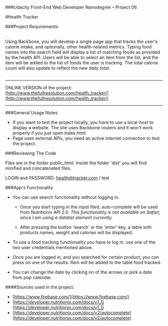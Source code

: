 ###Udacity Front-End Web Developer Nanodegree – Project 06


#Health Tracker



###Project Requirements:

<br>
Using Backbone, you will develop a single page app that tracks the user's calorie intake, and optionally, other health-related metrics. Typing food names into the search field will display a list of matching foods as provided by the health API. Users will be able to select an item from the list, and the item will be added to the list of foods the user is tracking. The total calorie count will also update to reflect the new daily total.
<br><br>

-------

ONLINE  VERSION of the project: [http://www.thefullresolution.com/health_tracker/](http://www.thefullresolution.com/health_tracker/)

-------

###General Usage Notes

- If you want to test the project locally, you have to use a local-host to display a website. The site uses Backbone routers and it won't work properly if you just open index.html
- Page uses external APIs, you need an active internet connection to test the project.



###Reviewing The Code

Files are in the folder public_html. Inside the folder 'dist' you will find minified and concatenated files.


LOGIN and PASSWORD: health@tracker.com / test



###App's Functionality


- You can use search functionality without logging in.
	- Once you start typing in the input filed, auto-complete will be used from Nutritionix API 2.0.
		*This functionality is not available on Safari, since I am using a datalist element currently.*

	- After pressing the button 'search' or the 'enter' key, a table with products names, weight and calories will be displayed.

- To use a food tracking functionality you have to log in: use one of the two user credentials mentioned above.

- Once you are logged in, and you searched for certain product, you can press on one of the results. Item will be added to the table food tracked.  

- You can change the date by clicking on of the arrows or pick a date from pop calendar.






####Sources used in the project:


- [https://www.firebase.com/](https://www.firebase.com/)
- [https://developer.nutritionix.com/docs/v1_1](https://developer.nutritionix.com/docs/v1_1) 
- [https://developer.nutritionix.com/docs/v2/autocomplete](https://developer.nutritionix.com/docs/v2/autocomplete)
